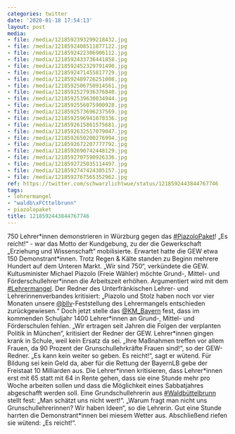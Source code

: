```yaml
---
categories: twitter
date: '2020-01-18 17:54:13'
layout: post
media:
- file: /media/1218592393299218432.jpg
- file: /media/1218592408511877122.jpg
- file: /media/1218592422306906112.jpg
- file: /media/1218592433736441858.jpg
- file: /media/1218592452329791490.jpg
- file: /media/1218592471455817729.jpg
- file: /media/1218592489726251008.jpg
- file: /media/1218592506750914561.jpg
- file: /media/1218592527936376840.jpg
- file: /media/1218592539630034944.jpg
- file: /media/1218592556075900928.jpg
- file: /media/1218592573696237569.jpg
- file: /media/1218592596941070336.jpg
- file: /media/1218592615861575681.jpg
- file: /media/1218592632517079047.jpg
- file: /media/1218592650200276994.jpg
- file: /media/1218592672207777792.jpg
- file: /media/1218592690742448129.jpg
- file: /media/1218592707590926336.jpg
- file: /media/1218592725035114497.jpg
- file: /media/1218592747424305157.jpg
- file: /media/1218592767565352962.jpg
ref: https://twitter.com/schwarzlichtwue/status/1218592443844767746
tags:
- lehrermangel
- "waldb\xFCttelbrunn"
- piazolopaket
title: 1218592443844767746
---
```

750 Lehrer\*innen demonstrieren in Würzburg gegen das [#PiazoloPaket](/t/piazolopaket)! 
„Es reicht!“ - war das Motto der Kundgebung, zu der die Gewerkschaft „Erziehung und Wissenschaft“ mobilisierte. Erwartet hatte die GEW etwa 150 Demonstrant\*innen. Trotz Regen &amp; Kälte standen zu Beginn mehrere Hundert auf dem Unteren Markt. „Wir sind 750“, verkündete die GEW. 
Kultusminister Michael Piazolo (Freie Wähler) möchte Grund-, Mittel- und Förderschullehrer\*innen die Arbeitszeit erhöhen. Argumentiert wird mit dem [#Lehrermangel](/t/lehrermangel). 
Der Redner des Unterfränkischen Lehrer- und Lehrerinnenverbandes kritisiert: „Piazolo und Stolz haben noch vor vier Monaten unsere [@bllv](https://twitter.com/bllv)-Feststellung des Lehrermangels entschieden zurückgewiesen.“ 
Doch jetzt stelle das [@KM_Bayern](https://twitter.com/KM_Bayern) fest, dass im kommenden Schuljahr 1400 Lehrer\*innen an Grund-, Mittel- und Förderschulen fehlen. 
„Wir ertragen seit Jahren die Folgen der verplanten Politik in München“, kritisiert der Redner der GEW. Lehrer\*innen gingen krank in Schule, weil kein Ersatz da sei. „Ihre Maßnahmen treffen vor allem Frauen, da 90 Prozent der Grunschullehrkräfte Frauen sind!“, so der GEW-Redner. 
„Es kann kein weiter so geben. Es reicht!“, sagt er wütend. Für Bildung sei kein Geld da, aber für die Rettung der BayernLB gebe der Freistaat 10 Milliarden aus.
Die Lehrer\*innen kritisieren, dass Lehrer\*innen erst mit 65 statt mit 64 in Rente gehen, dass sie eine Stunde mehr pro Woche arbeiten sollen und dass die Möglichkeit eines Sabbatjahres abgeschafft werden soll.
Eine Grundschullehrerin aus [#Waldbüttelbrunn](/t/waldbüttelbrunn) stellt fest: „Man schätzt uns nicht wert!“. „Warum fragt man nicht uns Grunschullehrerinnen? Wir haben Ideen“, so die Lehrerin.
Gut eine Stunde harrten die Demonstrant\*innen bei miesem Wetter aus. Abschließend riefen sie wütend: „Es reicht!“.
